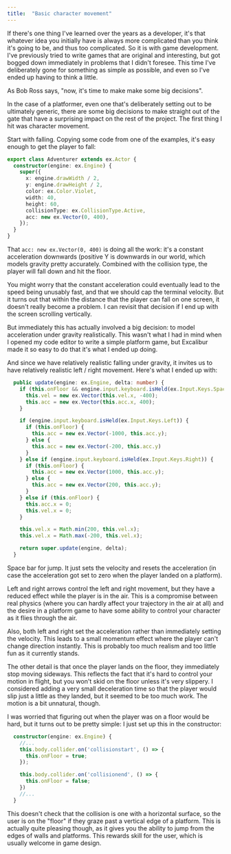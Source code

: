 ```yaml
---
title:  "Basic character movement"
---
```


If there's one thing I've learned over the years as a developer, it's that whatever
idea you initially have is always more complicated than you think it's going to
be, and thus too complicated. So it is with game development. I've previously tried
to write games that are original and interesting, but got bogged down immediately in
problems that I didn't foresee. This time I've deliberately gone for something as
simple as possible, and even so I've ended up having to think a little.

As Bob Ross says, "now, it's time to make make some big decisions".

In the case of a platformer, even one that's deliberately setting out to be ultimately
generic, there are some big decisions to make straight out of the gate that have a
surprising impact on the rest of the project. The first thing I hit was character movement.

Start with falling. Copying some code from one of the examples, it's easy enough to get
the player to fall:

```typescript
export class Adventurer extends ex.Actor {
  constructor(engine: ex.Engine) {
    super({
      x: engine.drawWidth / 2,
      y: engine.drawHeight / 2,
      color: ex.Color.Violet,
      width: 40,
      height: 60,
      collisionType: ex.CollisionType.Active,
      acc: new ex.Vector(0, 400),
    });
  }
}
```

That <code>acc: new ex.Vector(0, 400)</code> is doing all the work: it's a constant acceleration
downwards (positive Y is downwards in our world, which models gravity pretty accurately. Combined
with the collision type, the player will fall down and hit the floor.

You might worry that the constant acceleration could eventually lead to the speed being unusably
fast, and that we should cap the terminal velocity. But it turns out that within the distance
that the player can fall on one screen, it doesn't really become a problem. I can revisit
that decision if I end up with the screen scrolling vertically.

But immediately this has actually involved a big decision: to model acceleration under gravity
realistically. This wasn't what I had in mind when I opened my code editor to write a
simple platform game, but Excalibur made it so easy to do that it's what I ended up doing.

And since we have relatively realistic falling under gravity, it invites us to have relatively
realistic left / right movement. Here's what I ended up with:

```typescript
  public update(engine: ex.Engine, delta: number) {
    if (this.onFloor && engine.input.keyboard.isHeld(ex.Input.Keys.Space)) {
      this.vel = new ex.Vector(this.vel.x, -400);
      this.acc = new ex.Vector(this.acc.x, 400);
    }

    if (engine.input.keyboard.isHeld(ex.Input.Keys.Left)) {
      if (this.onFloor) {
        this.acc = new ex.Vector(-1000, this.acc.y);
      } else {
        this.acc = new ex.Vector(-200, this.acc.y)
      }
    } else if (engine.input.keyboard.isHeld(ex.Input.Keys.Right)) {
      if (this.onFloor) {
        this.acc = new ex.Vector(1000, this.acc.y);
      } else {
        this.acc = new ex.Vector(200, this.acc.y);
      }
    } else if (this.onFloor) {
      this.acc.x = 0;
      this.vel.x = 0;
    }

    this.vel.x = Math.min(200, this.vel.x);
    this.vel.x = Math.max(-200, this.vel.x);

    return super.update(engine, delta);
  }
```

Space bar for jump. It just sets the velocity and resets the acceleration (in case
the acceleration got set to zero when the player landed on a platform).

Left and right arrows control the left and right movement, but they have a reduced
effect while the player is in the air. This is a compromise between real physics (where
you can hardly affect your trajectory in the air at all) and the desire in a platform
game to have some ability to control your character as it flies through the air.

Also, both left and right set the acceleration rather than immediately setting the velocity.
This leads to a small momentum effect where the player can't change direction instantly.
This is probably too much realism and too little fun as it currently stands.

The other detail is that once the player lands on the floor, they immediately stop moving
sideways. This reflects the fact that it's hard to control your motion in flight, but
you won't skid on the floor unless it's very slippery. I considered adding a very small
deceleration time so that the player would slip just a little as they landed, but it seemed
to be too much work. The motion is a bit unnatural, though.

I was worried that figuring out when the player was on a floor would be hard, but it turns
out to be pretty simple: I just set up this in the constructor:

```typescript
  constructor(engine: ex.Engine) {
    //...
    this.body.collider.on('collisionstart', () => {
      this.onFloor = true;
    });

    this.body.collider.on('collisionend', () => {
      this.onFloor = false;
    })
    //...
  }
```

This doesn't check that the collision is one with a horizontal surface, so the user is on
the "floor" if they graze past a vertical edge of a platform. This is actually quite
pleasing though, as it gives you the ability to jump from the edges of walls and platforms.
This rewards skill for the user, which is usually welcome in game design.